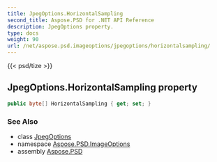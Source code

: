 ```yaml
---
title: JpegOptions.HorizontalSampling
second_title: Aspose.PSD for .NET API Reference
description: JpegOptions property. 
type: docs
weight: 90
url: /net/aspose.psd.imageoptions/jpegoptions/horizontalsampling/
---
```

{{< psd/tize >}}
## JpegOptions.HorizontalSampling property

```csharp
public byte[] HorizontalSampling { get; set; }
```

### See Also

* class [JpegOptions](../)
* namespace [Aspose.PSD.ImageOptions](../../jpegoptions/)
* assembly [Aspose.PSD](../../../)


